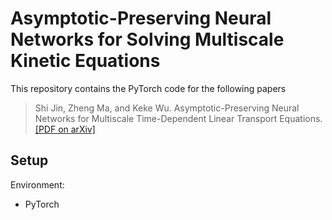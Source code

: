 # Asymptotic-Preserving Neural Networks for Solving Multiscale Kinetic Equations

This repository contains the PyTorch code for the following papers

> Shi Jin, Zheng Ma, and Keke Wu. Asymptotic-Preserving Neural Networks for Multiscale Time-Dependent Linear Transport Equations. [[PDF on arXiv]](https://arxiv.org/abs/2111.02541)  

## Setup

Environment:

- PyTorch
